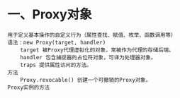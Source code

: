 # 一、Proxy对象
    用于定义基本操作的自定义行为（属性查找、赋值、枚举、函数调用等）
    语法：new Proxy(target, handler)
        target 被Proxy代理虚拟化的对象，常被作为代理的存储后端。
        handler 包含捕捉器的占位符对象，可译为处理器对象。
        traps 提供属性访问的方法。
    方法
        Proxy.revocable() 创建一个可撤销的Proxy对象。
    Proxy实例的方法
        
